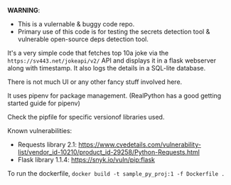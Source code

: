 **WARNING**: 
- This is a vulernable & buggy code repo. 
- Primary use of this code is for testing the secrets detection tool & vulnerable open-source deps detection tool. 


It's a very simple code that fetches top 10a joke via the `https://sv443.net/jokeapi/v2/` API and displays it in a flask webserver along with timestamp. It also logs the details in a SQL-lite database. 

There is not much UI or any other fancy stuff involved here.

It uses pipenv for package management. (RealPython has a good getting started guide for pipenv)

Check the pipfile for specific versionof libraries used. 

Known vulnerabilities:
- Requests library 2.1: https://www.cvedetails.com/vulnerability-list/vendor_id-10210/product_id-29258/Python-Requests.html
- Flask library 1.1.4: https://snyk.io/vuln/pip:flask


To run the dockerfile, `docker build -t sample_py_proj:1 -f Dockerfile .`





